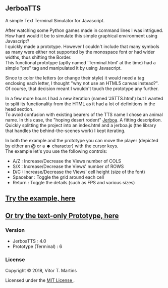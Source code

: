 ## JerboaTTS

A simple Text Terminal Simulator for Javascript.

After watching some Python games made in command lines I was intrigued. How hard would it be to simulate this simple graphical environment using Javascript?  
I quickly made a prototype. However I couldn't include that many symbols as many were either not supported by the monospace font or had wider widths, thus shifting the Border.  
This functional prototype (aptly named 'Terminal.html' at the time) had a simple "pre" tag and manipulated it by using Javascript.

Since to color the letters (or change their style) it would need a tag enclosing each letter, I thought "why not use an HTML5 canvas instead?".  
Of course, that decision meant I wouldn't touch the prototype any further.

In a few more hours I had a new iteration (named 'JSTTS.html') but I wanted to split its functionality from the HTML as it had a lot of definitions in the head section.  
To avoid confusion with existing bearers of the TTS name I chose an animal name. In this case, the "hoping desert rodent" [Jerboa](https://en.wikipedia.org/wiki/Jerboa). A fitting description.  
Quickly splitting the project into an index.html and a jerboa.js (the library that handles the behind-the-scenes work) I kept iterating.

In both the example and the prototype you can move the player (depicted by either an **@** or a **☻** character) with the cursor keys.  
The example let's you use the following controls:
- A/Z : Increase/Decrease the Views number of COLS
- S/X : Increase/Decrease the Views' number of ROWS
- D/C : Increase/Decrease the Views' cell height (size of the font)
- Spacebar : Toggle the grid around each cell
- Return : Toggle the details (such as FPS and various sizes)

## [Try the example, here](https://vimino.gitlab.io/JerboaTTS)
## [Or try the text-only Prototype, here](https://vimino.gitlab.io/JerboaTTS/prototype.html)

### Version

- JerboaTTS : 4.0
- Prototype (Terminal) : 6

### License

Copyright &copy; 2018, Vítor T. Martins

Licensed under the [MIT License ](https://opensource.org/licenses/MIT).
